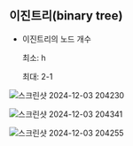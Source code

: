 ## 이진트리(binary tree)
- 이진트리의 노드 개수
  
  최소: h

  최대: 2-1  

![스크린샷 2024-12-03 204230](https://github.com/user-attachments/assets/70803ed6-34d5-4876-b232-24c8ab564ac9)

![스크린샷 2024-12-03 204341](https://github.com/user-attachments/assets/615f221c-1d99-4f88-833e-293a51c325d5)

![스크린샷 2024-12-03 204255](https://github.com/user-attachments/assets/8f544bd0-0a6f-4aa0-8c1c-75b93e31920b)

